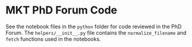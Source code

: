 # MKT PhD Forum Code

See the notebook files in the `python` folder for code reviewed in the PhD Forum. The `helpers/__init__.py` file contains the `normalize_filename` and `fetch` functions used in the notebooks.